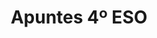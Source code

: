 ---
title: "Apuntes 4º ESO"  # Add a page title.
summary: "Hello!"  # Add a page description.
type: "widget_page"  # Page type is a Widget Page
---